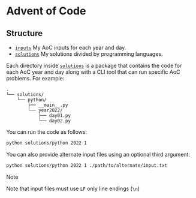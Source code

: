 # Advent of Code

## Structure

- [`inputs`](./inputs/) My AoC inputs for each year and day.
- [`solutions`](./solutions/) My solutions divided by programming languages.

Each directory inside [`solutions`](./solutions/) is a package that contains
the code for each AoC year and day along with a CLI tool that can run specific
AoC problems. For example:

```
.
└── solutions/
    └── python/
        ├── __main__.py
        └── year2022/
            ├── day01.py
            └── day02.py
```

You can run the code as follows:

```bash
python solutions/python 2022 1
```

You can also provide alternate input files using an optional third argument:

```bash
python solutions/python 2022 1 ./path/to/alternate/input.txt
```

> [!NOTE]
> Note that input files must use `LF` only line endings (`\n`)
